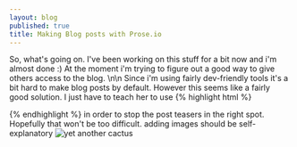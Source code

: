 ```yaml
---
layout: blog
published: true
title: Making Blog posts with Prose.io
---
```





So, what's going on.
I've been working on this stuff for a bit now and i'm almost done :)
At the moment i'm trying to figure out a good way to give others access to the blog.   \n\n Since i'm using fairly dev-friendly tools it's a bit hard to make blog posts by default. However this seems like a fairly good solution. I just have to teach her to use
{% highlight html %}
<!--break-->
{% endhighlight %}
in order to stop the post teasers in the right spot.
Hopefully that won't be too difficult.
adding images should be self-explanatory
![yet another cactus](http://i.imgur.com/a6AVWLN.png)

